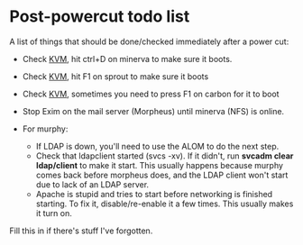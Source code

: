# Post-powercut todo list

A list of things that should be done/checked immediately after a power cut:


*  Check [KVM](/network/pike), hit ctrl+D on minerva to make sure it boots.

*  Check [KVM](/network/pike), hit F1 on sprout to make sure it boots

*  Check [KVM](/network/pike), sometimes you need to press F1 on carbon for it to boot

*  Stop Exim on the mail server (Morpheus) until minerva (NFS) is online.

*  For murphy:
    * If LDAP is down, you'll need to use the ALOM to do the next step.
    * Check that ldapclient started (svcs -xv). If it didn't, run **svcadm clear ldap/client** to make it start. This usually happens because murphy comes back before morpheus does, and the LDAP client won't start due to lack of an LDAP server.
    * Apache is stupid and tries to start before networking is finished starting. To fix it, disable/re-enable it a few times. This usually makes it turn on.

Fill this in if there's stuff I've forgotten.
